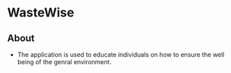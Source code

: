 # WasteWise
## About
- The application is used to educate individuals on how to ensure the well being of the genral environment.